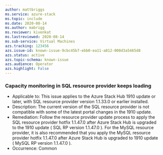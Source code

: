 ```yaml
---
author: mattbriggs
ms.service: azure-stack
ms.topic: include
ms.date: 2020-08-14
ms.author: mabrigg
ms.reviewer: kivenkat
ms.lastreviewed: 2020-08-14
ms.sub-service: Virtual Machines
azs.tracking: 123456
azs.issue-id: known-issue-9cbc45b7-ebb0-ea11-a812-000d3a5465d8
azs.status: active
azs.topic-schema: known-issue
azs.audience: Operator
azs.highlight: False
---
```

### Capacity monitoring in SQL resource provider keeps loading

- Applicable to: This issue applies to the Azure Stack Hub 1910 update or later, with SQL resource provider version 1.1.33.0 or earlier installed.
- Description: The current version of the SQL resource provider is not compatible with some of the latest portal changes in the 1910 update.
- Remediation: Follow the resource provider update process to apply the SQL resource provider hotfix 1.1.47.0 after Azure Stack Hub is upgraded to the 1910 update ( SQL RP version 1.1.47.0 ). For the MySQL resource provider, it is also recommended that you apply the MySQL resource provider hotfix 1.1.47.0 after Azure Stack Hub is upgraded to 1910 update ( MySQL RP version 1.1.47.0 ).
- Occurrence: Common